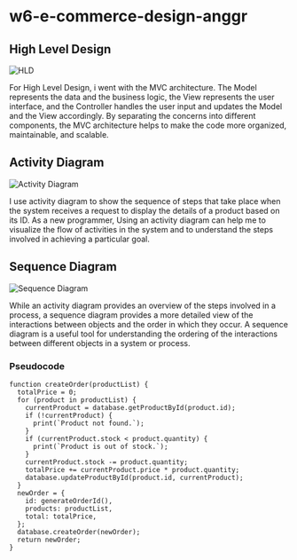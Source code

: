 # w6-e-commerce-design-anggr

## High Level Design
![HLD](https://res.cloudinary.com/djudfrj8s/image/upload/v1677846141/Week%206/HLD_jv9m5f.png)

For High Level Design, i went with the MVC architecture. The Model represents the data and the business logic, the View represents the user interface, and the Controller handles the user input and updates the Model and the View accordingly. By separating the concerns into different components, the MVC architecture helps to make the code more organized, maintainable, and scalable.

## Activity Diagram
![Activity Diagram](https://res.cloudinary.com/djudfrj8s/image/upload/v1677850336/Week%206/Activity-diagram_fg05ja.png)

 I use activity diagram to show the sequence of steps that take place when the system receives a request to display the details of a product based on its ID. As a new programmer, Using an activity diagram can help me to visualize the flow of activities in the system and to understand the steps involved in achieving a particular goal.


## Sequence Diagram
![Sequence Diagram](https://res.cloudinary.com/djudfrj8s/image/upload/v1677854789/Week%206/Sequence-Diagram_hyb2ln.png)

While an activity diagram provides an overview of the steps involved in a process, a sequence diagram provides a more detailed view of the interactions between objects and the order in which they occur.
A sequence diagram is a useful tool for understanding the ordering of the interactions between different objects in a system or process.
### Pseudocode


```
function createOrder(productList) {
  totalPrice = 0;
  for (product in productList) {
    currentProduct = database.getProductById(product.id);
    if (!currentProduct) {
      print(`Product not found.`);
    }
    if (currentProduct.stock < product.quantity) {
      print(`Product is out of stock.`);
    }
    currentProduct.stock -= product.quantity;
    totalPrice += currentProduct.price * product.quantity;
    database.updateProductById(product.id, currentProduct);
  }
  newOrder = {
    id: generateOrderId(),
    products: productList,
    total: totalPrice,
  };
  database.createOrder(newOrder);
  return newOrder;
}
```
